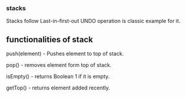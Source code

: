 ### stacks
Stacks follow Last-in-first-out
UNDO operation is classic example for it.

## functionalities of stack
push(element) - Pushes element to top of stack.

pop()  - removes element form top of stack.

isEmpty() - returns Boolean 1 if it is empty.

getTop() - returns element added recently.